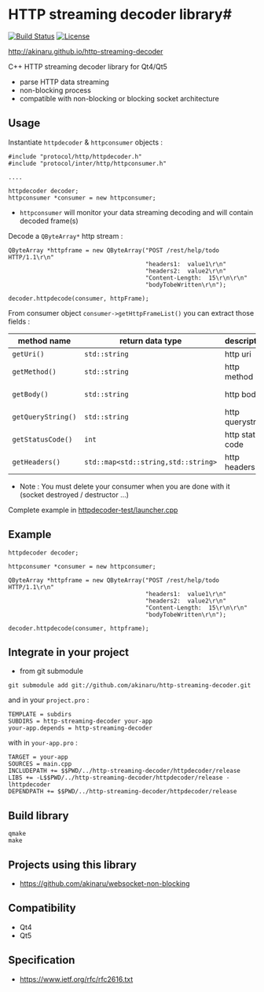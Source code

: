 # HTTP streaming decoder library#

[![Build Status](https://travis-ci.org/akinaru/http-streaming-decoder.svg?branch=master)](https://travis-ci.org/akinaru/http-streaming-decoder)
[![License](http://img.shields.io/:license-mit-blue.svg)](LICENSE.md)

http://akinaru.github.io/http-streaming-decoder

C++ HTTP streaming decoder library for Qt4/Qt5

* parse HTTP data streaming
* non-blocking process
* compatible with non-blocking or blocking socket architecture

## Usage

Instantiate `httpdecoder` & `httpconsumer` objects :

```
#include "protocol/http/httpdecoder.h"
#include "protocol/inter/http/httpconsumer.h"

....

httpdecoder decoder;
httpconsumer *consumer = new httpconsumer;
```

* `httpconsumer` will monitor your data streaming decoding and will contain decoded frame(s)

Decode a `QByteArray*` http stream :

```
QByteArray *httpframe = new QByteArray("POST /rest/help/todo HTTP/1.1\r\n"
                                       "headers1:  value1\r\n"
                                       "headers2:  value2\r\n"
                                       "Content-Length:  15\r\n\r\n"
                                       "bodyTobeWritten\r\n");

decoder.httpdecode(consumer, httpFrame);
```

From consumer object `consumer->getHttpFrameList()` you can extract those fields : 

|  method name       | return data type                  |  description  |  example                |
| -------------------| ----------------------------------|---------------|-------------------------|
| `getUri()`         | `std::string`                       | http uri           |  "/api/rest"              |
| `getMethod()`      | `std::string`                       | http method        |  "POST"                   |
| `getBody()`        | `std::string`                       | http body          |  "{\"data\":\"OK\"}"          |
| `getQueryString()` | `std::string`                       | http querystring   |  "Not Found"              |
| `getStatusCode()`  | `int`                               | http status code   |  404                    |
| `getHeaders()`     | `std::map<std::string,std::string>` | http headers       | ("Content-Length","15") |

* Note : You must delete your consumer when you are done with it (socket destroyed / destructor ...)

Complete example in [httpdecoder-test/launcher.cpp](httpdecoder-test/launcher.cpp)

## Example

```
httpdecoder decoder;

httpconsumer *consumer = new httpconsumer;

QByteArray *httpframe = new QByteArray("POST /rest/help/todo HTTP/1.1\r\n"
                                       "headers1:  value1\r\n"
                                       "headers2:  value2\r\n"
                                       "Content-Length:  15\r\n\r\n"
                                       "bodyTobeWritten\r\n");

decoder.httpdecode(consumer, httpframe);
```

## Integrate in your project

* from git submodule

```
git submodule add git://github.com/akinaru/http-streaming-decoder.git
```

and in your `project.pro` :

```
TEMPLATE = subdirs
SUBDIRS = http-streaming-decoder your-app
your-app.depends = http-streaming-decoder
```

with in `your-app.pro` :

```
TARGET = your-app
SOURCES = main.cpp
INCLUDEPATH += $$PWD/../http-streaming-decoder/httpdecoder/release
LIBS += -L$$PWD/../http-streaming-decoder/httpdecoder/release -lhttpdecoder
DEPENDPATH += $$PWD/../http-streaming-decoder/httpdecoder/release
```

## Build library

```
qmake
make
```

## Projects using this library

* https://github.com/akinaru/websocket-non-blocking

## Compatibility

* Qt4
* Qt5

## Specification

* https://www.ietf.org/rfc/rfc2616.txt
